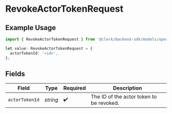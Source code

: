# RevokeActorTokenRequest

## Example Usage

```typescript
import { RevokeActorTokenRequest } from '@clerk/backend-sdk/models/operations';

let value: RevokeActorTokenRequest = {
  actorTokenId: '<id>',
};
```

## Fields

| Field          | Type     | Required           | Description                              |
| -------------- | -------- | ------------------ | ---------------------------------------- |
| `actorTokenId` | _string_ | :heavy_check_mark: | The ID of the actor token to be revoked. |
